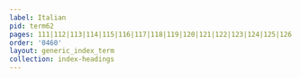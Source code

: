 ```yaml
---
label: Italian
pid: term62
pages: 111|112|113|114|115|116|117|118|119|120|121|122|123|124|125|126|127
order: '0460'
layout: generic_index_term
collection: index-headings
---
```

